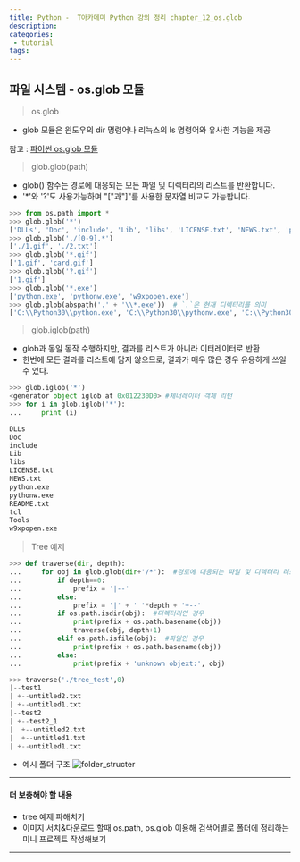 ```yaml
---
title: Python -  T아카데미 Python 강의 정리 chapter_12_os.glob
description:
categories:
 - tutorial
tags:
---
```



## 파일 시스템 - os.glob 모듈

> os.glob

- glob 모듈은 윈도우의 dir 명령어나 리눅스의 ls 명령어와 유사한 기능을 제공
 
참고 : [파이썬 os.glob 모듈](http://devanix.tistory.com/299?category=271929)

> glob.glob(path) 

- glob() 함수는 경로에 대응되는 모든 파일 및 디렉터리의 리스트를 반환합니다.
- '*'와 '?'도 사용가능하며 "["과"]"를 사용한 문자열 비교도 가능합니다.

```python
>>> from os.path import *
>>> glob.glob('*')
['DLLs', 'Doc', 'include', 'Lib', 'libs', 'LICENSE.txt', 'NEWS.txt', 'python.exe', 'pythonw.exe', 'README.txt', 'tcl', 'Tools', 'w9xpopen.exe']
>>> glob.glob('./[0-9].*')
['./1.gif', './2.txt']
>>> glob.glob('*.gif')
['1.gif', 'card.gif']
>>> glob.glob('?.gif')
['1.gif']
>>> glob.glob('*.exe')
['python.exe', 'pythonw.exe', 'w9xpopen.exe']
>>> glob.glob(abspath('.' + '\\*.exe'))  # `.`은 현재 디렉터리를 의미
['C:\\Python30\\python.exe', 'C:\\Python30\\pythonw.exe', 'C:\\Python30\\w9xpopen.exe']
```

> glob.iglob(path)

- glob과 동일 동작 수행하지만, 결과를 리스트가 아니라 이터레이터로 반환
- 한번에 모든 결과를 리스트에 담지 않으므로, 결과가 매우 많은 경우 유용하게 쓰일 수 있다.

```python
>>> glob.iglob('*')
<generator object iglob at 0x012230D0> #제너레이터 객체 리턴
>>> for i in glob.iglob('*'):
...     print (i)

DLLs
Doc
include
Lib
libs
LICENSE.txt
NEWS.txt
python.exe
pythonw.exe
README.txt
tcl
Tools
w9xpopen.exe
```

> Tree 예제

```python
>>> def traverse(dir, depth):
...     for obj in glob.glob(dir+'/*'):  #경로에 대응되는 파일 및 디렉터리 리스트 리턴
...         if depth==0:
...             prefix = '|--'
...         else:
...             prefix = '|' + ' '*depth + '+--'
...         if os.path.isdir(obj):  #디렉터리인 경우
...             print(prefix + os.path.basename(obj))
...             traverse(obj, depth+1)
...         elif os.path.isfile(obj):  #파일인 경우
...             print(prefix + os.path.basename(obj))
...         else:
...             print(prefix + 'unknown objext:', obj)

>>> traverse('./tree_test',0)
|--test1
| +--untitled2.txt
| +--untitled1.txt
|--test2
| +--test2_1
|  +--untitled2.txt
|  +--untitled1.txt
| +--untitled1.txt
```

- 예시 폴더 구조
![folder_structer](https://drive.google.com/file/d/10S3xFJKoP6nfg7Kyg4hkyIXyfeqzQ-ii/view?usp=sharing)

***  
#### 더 보충해야 할 내용
- tree 예제 파해치기
- 이미지 서치&다운로드 할때 os.path, os.glob 이용해 검색어별로 폴더에 정리하는 미니 프로젝트 작성해보기

***  





